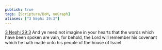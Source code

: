 ```yaml
---
publish: true
tags: [Scripture/BoM, noGraph]
aliases: ["3 Nephi 29:3"]
---
```

[3 Nephi 29:3](https://churchofjesuschrist.org/study/scriptures/bofm/3-ne/29?lang=eng&id=p3#p3) And ye need not imagine in your hearts that the words which have been spoken are vain, for behold, the Lord will remember his covenant which he hath made unto his people of the house of Israel.
